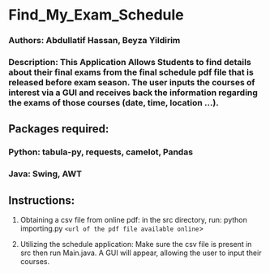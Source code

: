 # Find_My_Exam_Schedule
### Authors: Abdullatif Hassan, Beyza Yildirim
### Description: This Application Allows Students to find details about their final exams from the final schedule pdf file that is released before exam season. The user inputs the courses of interest via a GUI and receives back the information regarding the exams of those courses (date, time, location ...). 
## Packages required: 
### Python: tabula-py, requests, camelot, Pandas
### Java: Swing, AWT
## Instructions:
1) Obtaining a csv file from online pdf: in the src directory, run: python importing.py `<url of the pdf file available online`>
  
2) Utilizing the schedule application: Make sure the csv file is present in src then run Main.java. A GUI will appear, allowing the user to input their courses. 
